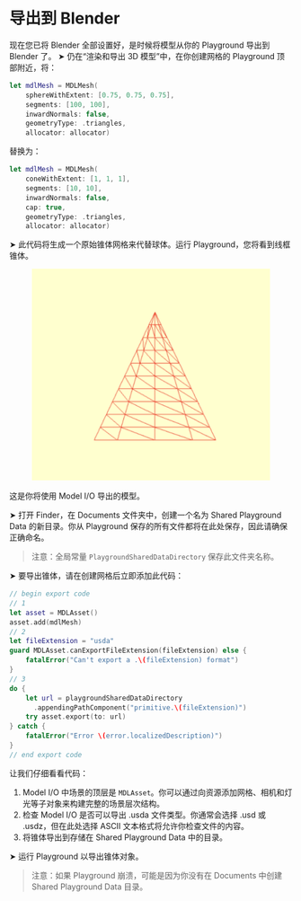 # 导出到 Blender

现在您已将 Blender 全部设置好，是时候将模型从你的 Playground 导出到 Blender 了。 ➤ 仍在“渲染和导出 3D 模型”中，在你创建网格的 Playground 顶部附近，将：

```swift
let mdlMesh = MDLMesh(
    sphereWithExtent: [0.75, 0.75, 0.75],
    segments: [100, 100],
    inwardNormals: false,
    geometryType: .triangles,
    allocator: allocator)
```

替换为：

```swift
let mdlMesh = MDLMesh(
    coneWithExtent: [1, 1, 1],
    segments: [10, 10],
    inwardNormals: false,
    cap: true,
    geometryType: .triangles,
    allocator: allocator)
```

➤ 此代码将生成一个原始锥体网格来代替球体。运行 Playground，您将看到线框锥体。

<figure><img src="../../../.gitbook/assets/image (21).png" alt=""><figcaption></figcaption></figure>

这是你将使用 Model I/O 导出的模型。

➤ 打开 Finder，在 Documents 文件夹中，创建一个名为 Shared Playground Data 的新目录。你从 Playground 保存的所有文件都将在此处保存，因此请确保正确命名。

> 注意：全局常量 `PlaygroundSharedDataDirectory` 保存此文件夹名称。

➤ 要导出锥体，请在创建网格后立即添加此代码：

```swift
// begin export code
// 1
let asset = MDLAsset()
asset.add(mdlMesh)
// 2
let fileExtension = "usda"
guard MDLAsset.canExportFileExtension(fileExtension) else {
    fatalError("Can't export a .\(fileExtension) format")
}
// 3
do {
    let url = playgroundSharedDataDirectory
      .appendingPathComponent("primitive.\(fileExtension)")
    try asset.export(to: url)
} catch {
    fatalError("Error \(error.localizedDescription)")
}
// end export code
```

让我们仔细看看代码：

1. Model I/O 中场景的顶层是 `MDLAsset`。你可以通过向资源添加网格、相机和灯光等子对象来构建完整的场景层次结构。
2. 检查 Model I/O 是否可以导出 .usda 文件类型。你通常会选择 .usd 或 .usdz，但在此处选择 ASCII 文本格式将允许你检查文件的内容。
3. 将锥体导出到存储在 Shared Playground Data 中的目录。

➤ 运行 Playground 以导出锥体对象。

> 注意：如果 Playground 崩溃，可能是因为你没有在 Documents 中创建 Shared Playground Data 目录。
